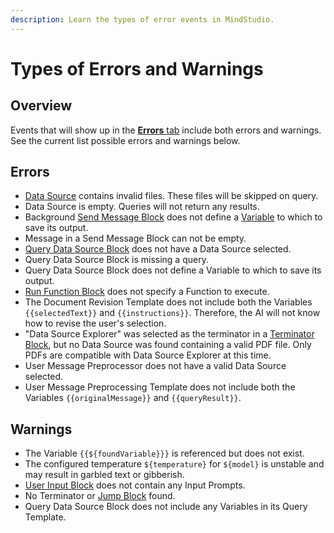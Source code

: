 ```yaml
---
description: Learn the types of error events in MindStudio.
---
```


# Types of Errors and Warnings

## Overview

Events that will show up in the [**Errors** tab](view-the-errors-tab.md) include both errors and warnings. See the current list possible errors and warnings below.

## Errors

* [Data Source](../data-sources/what-is-a-data-source.md) contains invalid files. These files will be skipped on query.
* Data Source is empty. Queries will not return any results.
* Background [Send Message Block](../automation-workflows/types-of-automation-blocks/#send-message-block) does not define a [Variable](../user-inputs-and-variables/what-is-a-variable.md) to which to save its output.
* Message in a Send Message Block can not be empty.
* [Query Data Source Block](../automation-workflows/types-of-automation-blocks/#query-data-source-block) does not have a Data Source selected.
* Query Data Source Block is missing a query.
* Query Data Source Block does not define a Variable to which to save its output.
* [Run Function Block](../automation-workflows/types-of-automation-blocks/#run-function-block) does not specify a Function to execute.
* The Document Revision Template does not include both the Variables `{{selectedText}}` and `{{instructions}}`. Therefore, the AI will not know how to revise the user's selection.
* "Data Source Explorer" was selected as the terminator in a [Terminator Block](../automation-workflows/types-of-automation-blocks/#terminator-block), but no Data Source was found containing a valid PDF file. Only PDFs are compatible with Data Source Explorer at this time.
* User Message Preprocessor does not have a valid Data Source selected.
* User Message Preprocessing Template does not include both the Variables `{{originalMessage}}` and `{{queryResult}}`.

## Warnings

* The Variable `{{${foundVariable}}}` is referenced but does not exist.
* The configured temperature `${temperature}` for `${model}` is unstable and may result in garbled text or gibberish.
* [User Input Block](../automation-workflows/types-of-automation-blocks/#user-input-block) does not contain any Input Prompts.
* No Terminator or [Jump Block](../automation-workflows/types-of-automation-blocks/#jump-block) found.
* Query Data Source Block does not include any Variables in its Query Template.
